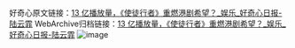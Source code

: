 好奇心原文链接：[13 亿播放量，《使徒行者》重燃港剧希望？_娱乐_好奇心日报-陆云霏](https://www.qdaily.com/articles/2752.html)
WebArchive归档链接：[13 亿播放量，《使徒行者》重燃港剧希望？_娱乐_好奇心日报-陆云霏](http://web.archive.org/web/20160829095034/http://www.qdaily.com:80/articles/2752.html)
![image](http://ww3.sinaimg.cn/large/007d5XDply1g3v6hmqx8uj30u03p1npd)
